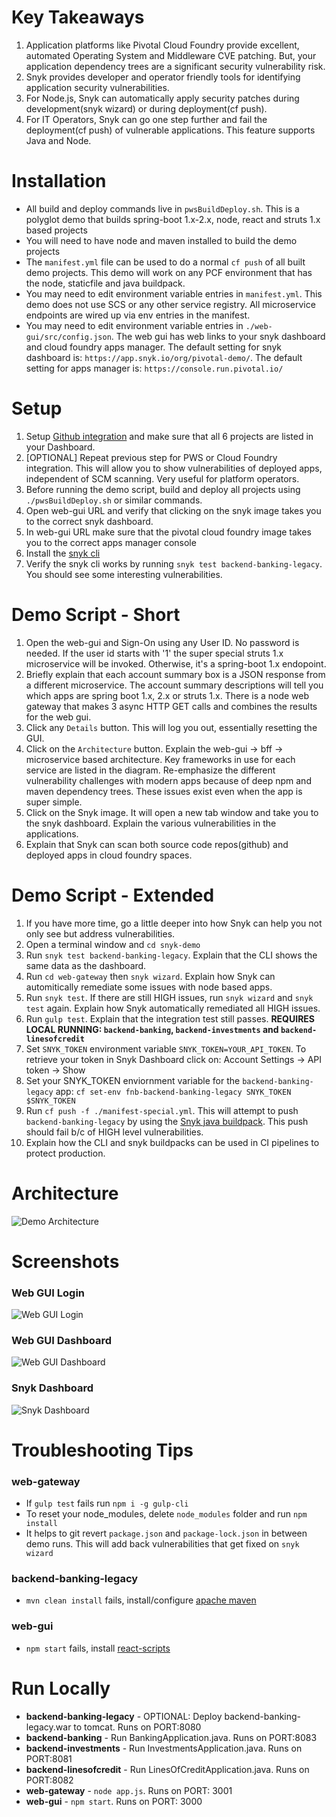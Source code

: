# Key Takeaways
1. Application platforms like Pivotal Cloud Foundry provide excellent, automated Operating System
and Middleware CVE patching. But, your application dependency trees are a significant security vulnerability
risk.  
1. Snyk provides developer and operator friendly tools for identifying application security vulnerabilities.
1. For Node.js, Snyk can automatically apply security patches during 
development(snyk wizard) or during deployment(cf push).
1. For IT Operators, Snyk can go one step further and fail the deployment(cf push) of vulnerable applications. This 
feature supports Java and Node.

# Installation
* All build and deploy commands live in `pwsBuildDeploy.sh`. 
This is a polyglot demo that builds spring-boot 1.x-2.x, node, react and struts 1.x based projects
* You will need to have node and maven installed to build the demo projects
* The `manifest.yml` file can be used to do a normal `cf push` of all built demo projects. This demo 
will work on any PCF environment that has the node, staticfile and java buildpack.
* You may need to edit environment variable entries in `manifest.yml`. This
demo does not use SCS or any other service registry. All microservice endpoints are wired up via env entries
in the manifest.
* You may need to edit environment variable entries in `./web-gui/src/config.json`. The web gui has web 
links to your snyk dashboard and cloud foundry apps manager. The default setting for snyk 
dashboard is: `https://app.snyk.io/org/pivotal-demo/`. The default setting for apps manager 
is: `https://console.run.pivotal.io/`

# Setup
1. Setup [Github integration](https://app.snyk.io/org/pivotal-demo/integrations) and make sure that all 6 projects are listed in your Dashboard. 
1. [OPTIONAL] Repeat previous step for PWS or Cloud Foundry integration. This will allow you to show vulnerabilities of
deployed apps, independent of SCM scanning. Very useful for platform operators.
1. Before running the demo script, build and deploy all projects using `./pwsBuildDeploy.sh` or similar commands.
1. Open web-gui URL and verify that clicking on the snyk image takes you to the correct snyk dashboard. 
1. In web-gui URL make sure that the pivotal cloud foundry image takes you to the correct apps manager console
1. Install the [snyk cli](https://snyk.io/docs/using-snyk)
1. Verify the snyk cli works by running `snyk test backend-banking-legacy`. You should see some interesting vulnerabilities.

# Demo Script - Short
1. Open the web-gui and Sign-On using any User ID. No password is needed. If the user id starts with '1' the super special
struts 1.x microservice will be invoked. Otherwise, it's a spring-boot 1.x endopoint.
1. Briefly explain that each account summary box is a JSON response from a different microservice. The account summary
descriptions will tell you which apps are spring boot 1.x, 2.x or struts 1.x. There is a node web gateway that makes 3 async HTTP GET calls
and combines the results for the web gui.
1. Click any `Details` button. This will log you out, essentially resetting the GUI.
1. Click on the `Architecture` button. Explain the web-gui -> bff -> microservice based architecture. Key frameworks
in use for each service are listed in the diagram. Re-emphasize the different vulnerability challenges
with modern apps because of deep npm and maven dependency trees. These issues exist even when the app is super simple.
1. Click on the Snyk image. It will open a new tab window and take you to the snyk dashboard. Explain the various 
vulnerabilities in the applications. 
1. Explain that Snyk can scan both source code repos(github) and deployed apps in cloud foundry spaces. 

# Demo Script - Extended
1. If you have more time, go a little deeper into how Snyk can help you not only see but address vulnerabilities.
1. Open a terminal window and `cd snyk-demo`
1. Run `snyk test backend-banking-legacy`. Explain that the CLI shows the same data as the dashboard.
1. Run `cd web-gateway` then `snyk wizard`. Explain how Snyk can automitically remediate some issues with node based apps.
1. Run `snyk test`. If there are still HIGH issues, run `snyk wizard` and `snyk test` again. Explain how Snyk 
automatically remediated all HIGH issues.
1. Run `gulp test`. Explain that the integration test still passes. **REQUIRES LOCAL RUNNING: `backend-banking`, 
`backend-investments` and `backend-linesofcredit`**
1. Set `SNYK_TOKEN` environment variable `SNYK_TOKEN=YOUR_API_TOKEN`. To retrieve your token in Snyk Dashboard click on: 
Account Settings -> API token -> Show 
1. Set your SNYK_TOKEN enviornment variable for the `backend-banking-legacy` app: `cf set-env fnb-backend-banking-legacy SNYK_TOKEN $SNYK_TOKEN`
1. Run `cf push -f ./manifest-special.yml`. This will attempt to push `backend-banking-legacy` by using the [Snyk java buildpack](https://github.com/AH7/java-buildpack).
This push should fail b/c of HIGH level vulnerabilities. 
1. Explain how the CLI and snyk buildpacks can be used in CI pipelines to protect production.

# Architecture 
![Demo Architecture](fake-bank-architecture.png) 

# Screenshots
### Web GUI Login 
![Web GUI Login](web-gui-login.png)

### Web GUI Dashboard
![Web GUI Dashboard](web-gui-dashboard.png) 
### Snyk Dashboard
![Snyk Dashboard](snyk-dashboard.png) 

# Troubleshooting Tips
### web-gateway
* If `gulp test` fails run `npm i -g gulp-cli`
* To reset your node_modules, delete `node_modules` folder and run `npm install`
* It helps to git revert `package.json` and `package-lock.json` in between demo runs.
This will add back vulnerabilities that get fixed on `snyk wizard`
### backend-banking-legacy
* `mvn clean install` fails, install/configure [apache maven](https://maven.apache.org/download.cgi)
### web-gui
* `npm start` fails, install [react-scripts](https://www.npmjs.com/package/react-scripts) 

# Run Locally
* **backend-banking-legacy** - OPTIONAL: Deploy backend-banking-legacy.war to tomcat. Runs on PORT:8080
* **backend-banking** - Run BankingApplication.java. Runs on PORT:8083
* **backend-investments** - Run InvestmentsApplication.java. Runs on PORT:8081
* **backend-linesofcredit** - Run LinesOfCreditApplication.java. Runs on PORT:8082
* **web-gateway** - `node app.js`. Runs on PORT: 3001
* **web-gui** - `npm start`. Runs on PORT: 3000
